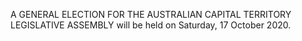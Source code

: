 A GENERAL ELECTION FOR THE AUSTRALIAN CAPITAL TERRITORY LEGISLATIVE ASSEMBLY will be held on Saturday, 17 October 2020.
